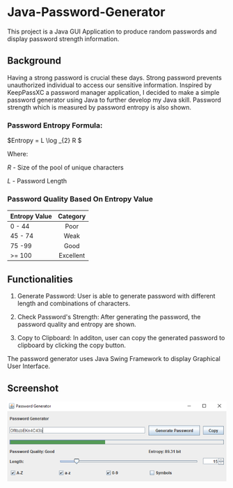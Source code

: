 # Java-Password-Generator
This project is a Java GUI Application to produce random passwords and display password strength information.


## Background
Having a strong password is crucial these days. Strong password prevents unauthorized individual to access our sensitive information. Inspired by KeepPassXC a password manager application, I decided to make a simple password generator using Java to further develop my Java skill. Password strength which is measured by password entropy is also shown.


### Password Entropy Formula: 

$Entropy = L \log _{2} R  $

Where:

$R$ - Size of the pool of unique characters

$L$ - Password Length


### Password Quality Based On Entropy Value 

| Entropy Value | Category      | 
| ------------- |:-------------:| 
| 0 - 44      | Poor |
| 45 - 74      | Weak      | 
| 75 -99 | Good     |
| >= 100  | Excellent      |



## Functionalities
1. Generate Password: User is able to generate password with different length and combinations of characters. 

2. Check Password's Strength: After generating the password, the password quality and entropy are shown.

3. Copy to Clipboard: In additon, user can copy the generated password to clipboard by clicking the copy button.

The password generator uses Java Swing Framework to display Graphical User Interface. 

## Screenshot
![img.png](img.png)
